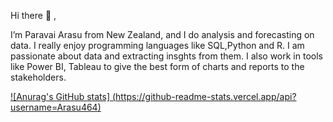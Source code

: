 Hi there 👋 , 

I’m Paravai Arasu from New Zealand, and I do analysis and forecasting on data. I really enjoy programming languages like SQL,Python and R. I am passionate about data 
and extracting insghts from them. I also work in tools like Power BI, Tableau to give the best form of charts and reports to the stakeholders. 

[![Anurag's GitHub stats] (https://github-readme-stats.vercel.app/api?username=Arasu464)](https://github.com/anuraghazra/github-readme-stats)
